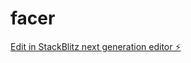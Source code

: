 # facer

[Edit in StackBlitz next generation editor ⚡️](https://stackblitz.com/~/github.com/franck403/facer)